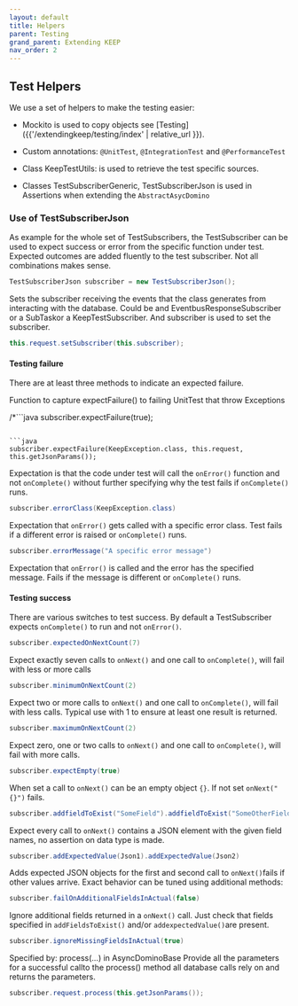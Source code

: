 ```yaml
---
layout: default
title: Helpers
parent: Testing
grand_parent: Extending KEEP
nav_order: 2
---
```

## Test Helpers

We use a set of helpers to make the testing easier:

- Mockito is used to copy objects see [Testing]({{'/extendingkeep/testing/index' | relative_url }}).

- Custom annotations: `@UnitTest`, `@IntegrationTest` and `@PerformanceTest`
- Class KeepTestUtils: is used to retrieve the test specific sources.
- Classes TestSubscriberGeneric, TestSubscriberJson is used in Assertions when extending the `AbstractAsycDomino`


### Use of TestSubscriberJson

As example for the whole set of TestSubscribers, the TestSubscriber can be used to expect success or error from the specific function under test. Expected outcomes are added fluently to the test subscriber. Not all combinations makes sense.

```java
TestSubscriberJson subscriber = new TestSubscriberJson();
```
Sets the subscriber receiving the events that the class generates from interacting with the database. Could be and EventbusResponseSubscriber or a SubTaskor a KeepTestSubscriber.
And subscriber is used to set the subscriber.

```java
this.request.setSubscriber(this.subscriber);
```

#### Testing failure

There are at least three methods to indicate an expected failure.

Function to capture expectFailure() to failing UnitTest that throw Exceptions

/*```java
subscriber.expectFailure(true);
```*/

```java
subscriber.expectFailure(KeepException.class, this.request, this.getJsonParams());
```

Expectation is that the code under test will call the `onError()` function and not `onComplete()` without further specifying why the test fails if `onComplete()` runs.


```java
subscriber.errorClass(KeepException.class)
```

Expectation that `onError()` gets called with a specific error class. Test fails if a different error is raised or `onComplete()` runs.


```java
subscriber.errorMessage("A specific error message")
```

Expectation that `onError()` is called and the error has the specified message. Fails if the message is different or `onComplete()` runs.


#### Testing success

There are various switches to test success. By default a TestSubscriber expects `onComplete()` to run and not `onError()`.

```java
subscriber.expectedOnNextCount(7)
```

Expect exactly seven calls to `onNext()` and one call to `onComplete()`, will fail with less or more calls

```java
subscriber.minimumOnNextCount(2)
```

Expect two or more calls to `onNext()` and one call to `onComplete()`, will fail with less calls.
Typical use with 1 to ensure at least one result is returned.


```java
subscriber.maximumOnNextCount(2)
```

Expect zero, one or two calls to `onNext()` and one call to `onComplete()`, will fail with more calls.


```java
subscriber.expectEmpty(true)
```

When set a call to `onNext()` can be an empty object `{}`. If not set `onNext("{}")` fails.


```java
subscriber.addfieldToExist("SomeField").addfieldToExist("SomeOtherField")
```

Expect every call to `onNext()` contains a JSON element with the given field names, no assertion on data type is made.

```java
subscriber.addExpectedValue(Json1).addExpectedValue(Json2)
```

Adds expected JSON objects for the first and second call to `onNext()`fails if other values arrive. Exact behavior can be tuned
using additional methods:

```java
subscriber.failOnAdditionalFieldsInActual(false)
```

Ignore additional fields returned in a `onNext()` call. Just check that fields specified in `addFieldsToExist()` and/or
`addexpectedValue()`are present.

```java
subscriber.ignoreMissingFieldsInActual(true)
```

Specified by: process(...) in AsyncDominoBase
Provide all the parameters for a successful callto the process() method all database calls rely on and returns the parameters.

```java
subscriber.request.process(this.getJsonParams());
```

